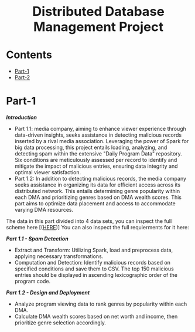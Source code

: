 <h1 align='center' style="text-align:center; font-weight:bold; font-size:2.5em"> Distributed Database Management Project</h1>

<p align='center' style="text-align:center;font-size:1em;">
  


</p>





# Contents

- [Part-1](#Part-1)
- [Part-2](#Part-2)


# Part-1
***Introduction***

- Part 1.1: media company, aiming to enhance viewer experience through data-driven insights, seeks assistance in detecting malicious records inserted by a rival media association.
Leveraging the power of Spark for big data processing, this project entails loading, analyzing, and detecting spam within the extensive "Daily Program Data" repository.
Six conditions are meticulously assessed per record to identify and mitigate the impact of malicious entries, ensuring data integrity and optimal viewer satisfaction.
- Part 1.2: In addition to detecting malicious records, the media company seeks assistance in organizing its data for efficient access across its distributed network. This entails determining genre popularity within each DMA and prioritizing genres based on DMA wealth scores. This part aims to optimize data placement and access to accommodate varying DMA resources.

The data in this part divided into 4 data sets, you can inspect the full scheme here [([HERE]([https://github.com/its-Raz/ds-algs/blob/master/ds_algs_spec.pdf](https://github.com/its-Raz/Distributed-Database-Management-Project/blob/9a4d520c92462b7dd82b549689e1bba8d70d263b/Part%201%20docs/PART%201%20DATA%20SET%20SCHEME.pdf)))]
You can also inspect the full requierments for it here:

***Part 1.1 - Spam Detection***
- Extract and Transform: Utilizing Spark, load and preprocess data, applying necessary transformations. 
- Computation and Detection: Identify malicious records based on specified conditions and save them to CSV. The top 150 malicious entries should be displayed in ascending lexicographic order of the program code.

***Part 1.2 - Design and Deployment***
- Analyze program viewing data to rank genres by popularity within each DMA.
- Calculate DMA wealth scores based on net worth and income, then prioritize genre selection accordingly.
